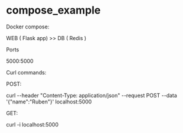 # compose_example

Docker compose:

WEB ( Flask app) >> DB ( Redis )

Ports 

5000:5000

Curl commands:

POST:

curl --header "Content-Type: application/json" --request POST --data '{"name":"Ruben"}' localhost:5000

GET:

curl -i localhost:5000
